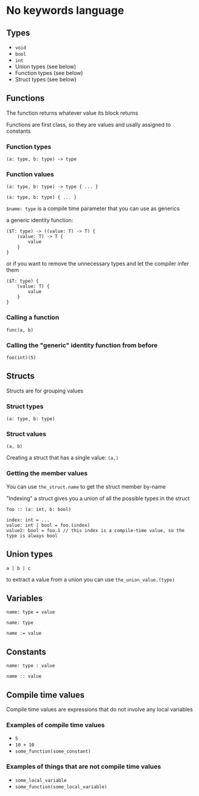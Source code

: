 # No keywords language

## Types
- `void`
- `bool`
- `int`
- Union types (see below)
- Function types (see below)
- Struct types (see below)

## Functions

The function returns whatever value its block returns

Functions are first class, so they are values and usally assigned to constants

### Function types
`(a: type, b: type) -> type`

### Function values
`(a: type, b: type) -> type { ... }`

`(a: type, b: type) { ... }`

`$name: type` is a compile time parameter that you can use as generics

a generic identity function:

```
($T: type) -> ((value: T) -> T) {
    (value: T) -> T {
        value
    }
}
```

or if you want to remove the unnecessary types and let the compiler infer them

```
($T: type) {
    (value: T) {
        value
    }
}
```

### Calling a function
`func(a, b)`

### Calling the "generic" identity function from before
`foo(int)(5)`

## Structs

Structs are for grouping values

### Struct types
`(a: type, b: type)`

### Struct values
`(a, b)`

Creating a struct that has a single value: `(a,)`

### Getting the member values

You can use `the_struct.name` to get the struct member by-name

"Indexing" a struct gives you a union of all the possible types in the struct

```
foo :: (a: int, b: bool)

index: int = ...
value: int | bool = foo.(index)
value2: bool = foo.1 // this index is a compile-time value, so the type is always bool
```

## Union types

`a | b | c`

to extract a value from a union you can use `the_union_value.(type)`

## Variables
`name: type = value`

`name: type`

`name := value`

## Constants

`name: type : value`

`name :: value`

## Compile time values

Compile time values are expressions that do not involve any local variables

### Examples of compile time values
- `5`
- `10 + 10`
- `some_function(some_constant)`

### Examples of things that are not compile time values
- `some_local_variable`
- `some_function(some_local_variable)`
